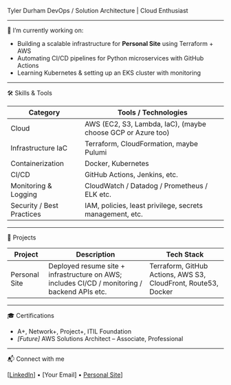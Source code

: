 Tyler Durham
DevOps / Solution Architecture | Cloud Enthusiast

---

🔭 I’m currently working on:

- Building a scalable infrastructure for **Personal Site** using Terraform + AWS
- Automating CI/CD pipelines for Python microservices with GitHub Actions
- Learning Kubernetes & setting up an EKS cluster with monitoring

---

🛠 Skills & Tools

| Category            | Tools / Technologies |
|---------------------|----------------------|
| Cloud               | AWS (EC2, S3, Lambda, IaC), (maybe choose GCP or Azure too) |
| Infrastructure IaC  | Terraform, CloudFormation, maybe Pulumi |
| Containerization    | Docker, Kubernetes |
| CI/CD               | GitHub Actions, Jenkins, etc. |
| Monitoring & Logging| CloudWatch / Datadog / Prometheus / ELK etc. |
| Security / Best Practices | IAM, policies, least privilege, secrets management, etc. |

---

📂 Projects

| Project | Description | Tech Stack |
|---------|-------------|------------|
| Personal Site | Deployed resume site + infrastructure on AWS; includes CI/CD / monitoring / backend APIs etc. | Terraform, GitHub Actions, AWS S3, CloudFront, Route53, Docker |

---

🎓 Certifications

- A+, Network+, Project+, ITIL Foundation  
- *[Future]* AWS Solutions Architect – Associate, Professional

---

📬 Connect with me

[[LinkedIn](https://www.linkedin.com/in/tylerdurham208/)] • [Your Email] • [Personal Site](www.tyleradurham.com)]  
